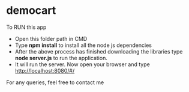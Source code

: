 # democart
<p>To RUN this app<p>
<ul>
<li>Open this folder path in CMD</li>
<li>Type <b>npm install</b> to install all the node js dependencies</li>
<li>After the above process has finished downloading the libraries type<b> node server.js</b> to run the application.</li>
<li>It will run the server. Now open your browser and type<a href="http://localhost:8080/#/"> http://localhost:8080/#/</a>
</ul>
<p>For any queries, feel free to contact me</p>
